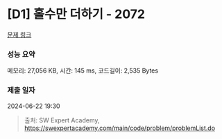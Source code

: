 # [D1] 홀수만 더하기 - 2072 

[문제 링크](https://swexpertacademy.com/main/code/problem/problemDetail.do?contestProbId=AV5QSEhaA5sDFAUq) 

### 성능 요약

메모리: 27,056 KB, 시간: 145 ms, 코드길이: 2,535 Bytes

### 제출 일자

2024-06-22 19:30



> 출처: SW Expert Academy, https://swexpertacademy.com/main/code/problem/problemList.do